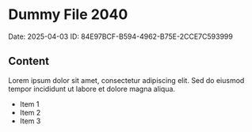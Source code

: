 # Dummy File 2040

Date: 2025-04-03
ID: 84E97BCF-B594-4962-B75E-2CCE7C593999

## Content

Lorem ipsum dolor sit amet, consectetur adipiscing elit.
Sed do eiusmod tempor incididunt ut labore et dolore magna aliqua.

* Item 1
* Item 2
* Item 3
